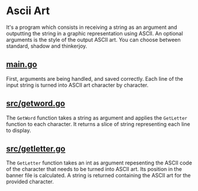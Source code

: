 # Ascii Art

It's a program which consists in receiving a string as an argument and outputting the string in a graphic representation using ASCII.
An optional arguments is the style of the output ASCII art. You can choose between standard, shadow and thinkerjoy.

## **[main.go](main.go)**

First, arguments are being handled, and saved correctly. Each line of the input string is turned into ASCII art character by character.

## **[src/getword.go](src/getword.go)**

The ```GetWord``` function takes a string as argument and applies the ```GetLetter``` function to each character. It returns a slice of string representing each line to display.

## **[src/getletter.go](src/getletter.go)**

The ```GetLetter``` function takes an int as argument repesenting the ASCII code of the character that needs to be turned into ASCII art. Its position in the banner file is calculated. A string is returned containing the ASCII art for the provided character.
